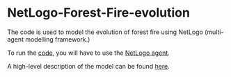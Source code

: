 # NetLogo-Forest-Fire-evolution
The code is used to model the evolution of forest fire using NetLogo (multi-agent modelling framework.)

To run the [code](forest_fire_evolution.nlogo), you will have to use the [NetLogo agent](http://ccl.northwestern.edu/netlogo/models/community/Agent-Based%20Model).

A high-level description of the model can be found [here](fire_evolution_dynamics_explained.PNG).
